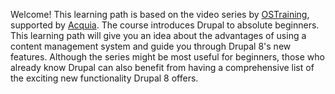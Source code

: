 <!--
{
"name" : "intro",
"version" : "0.1",
"title" : "Introduction to the course",
"description" : "Drupal 8 Beginner, Part 1: Introduction to the course",
"homepage" : "https://www.youtube.com/playlist?list=PLtaXuX0nEZk9MKY_ClWcPkGtOEGyLTyCO",
"freshnessDate" : 2015-11-27,
"license" : "Standard YouTube License"
}
-->

<!-- @section, "title" : "Lesson 1: Introduction to the Course" -->

Welcome! This learning path is based on the video series by [OSTraining](http://OSTraining.com), supported by [Acquia](http://Acquia.com). The course introduces Drupal to absolute beginners. This learning path will give you an idea about the advantages of using a content management system and guide you through Drupal 8's new features. Although the series might be most useful for beginners, those who already know Drupal can also benefit from having a comprehensive list of the exciting new functionality Drupal 8 offers. 

<!-- @asset, "contentType": "outlearn/video", "provider": "youtube", "url": "https://www.youtube.com/embed/-DYSucV1_9w" -->
